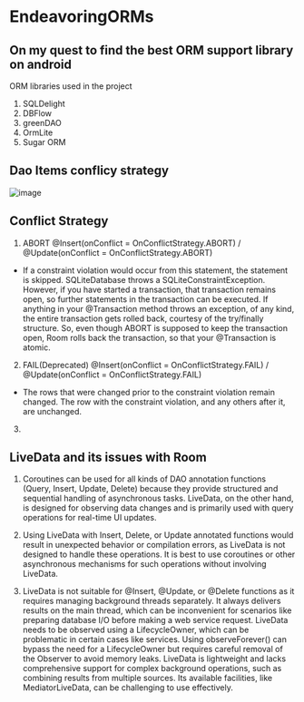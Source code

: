 # EndeavoringORMs
## On my quest to find the best ORM support library on android

ORM libraries used in the project 
1. SQLDelight 
2. DBFlow
3. greenDAO
4. OrmLite
5. Sugar ORM


## Dao Items conflicy strategy
![image](https://github.com/mahmood199/EndeavoringORMs/assets/58071934/a44dd282-b0e8-4a6c-9737-d2529875806c)

## Conflict Strategy 
1. ABORT @Insert(onConflict = OnConflictStrategy.ABORT) / @Update(onConflict = OnConflictStrategy.ABORT)
 - If a constraint violation would occur from this statement, the statement is skipped. SQLiteDatabase throws a SQLiteConstraintException. However, if you have started a transaction, that transaction remains open, so further statements in the transaction can be executed. If anything in your @Transaction method throws an exception, of any kind, the entire transaction gets rolled back, courtesy of the try/finally structure. So, even though ABORT is supposed to keep the transaction open, Room rolls back the transaction, so that your @Transaction is atomic.

2. FAIL(Deprecated) @Insert(onConflict = OnConflictStrategy.FAIL) / @Update(onConflict = OnConflictStrategy.FAIL)
 - The rows that were changed prior to the constraint violation remain changed. The row with the constraint violation, and any others after it, are unchanged.

3. 



## LiveData and its issues with Room
1. Coroutines can be used for all kinds of DAO annotation functions (Query, Insert, Update, Delete) because they provide structured and sequential handling of asynchronous tasks. LiveData, on the other hand, is designed for observing data changes and is primarily used with query operations for real-time UI updates.

2. Using LiveData with Insert, Delete, or Update annotated functions would result in unexpected behavior or compilation errors, as LiveData is not designed to handle these operations. It is best to use coroutines or other asynchronous mechanisms for such operations without involving LiveData.

3. LiveData is not suitable for @Insert, @Update, or @Delete functions as it requires managing background threads separately. It always delivers results on the main thread, which can be inconvenient for scenarios like preparing database I/O before making a web service request. LiveData needs to be observed using a LifecycleOwner, which can be problematic in certain cases like services. Using observeForever() can bypass the need for a LifecycleOwner but requires careful removal of the Observer to avoid memory leaks. LiveData is lightweight and lacks comprehensive support for complex background operations, such as combining results from multiple sources. Its available facilities, like MediatorLiveData, can be challenging to use effectively.
